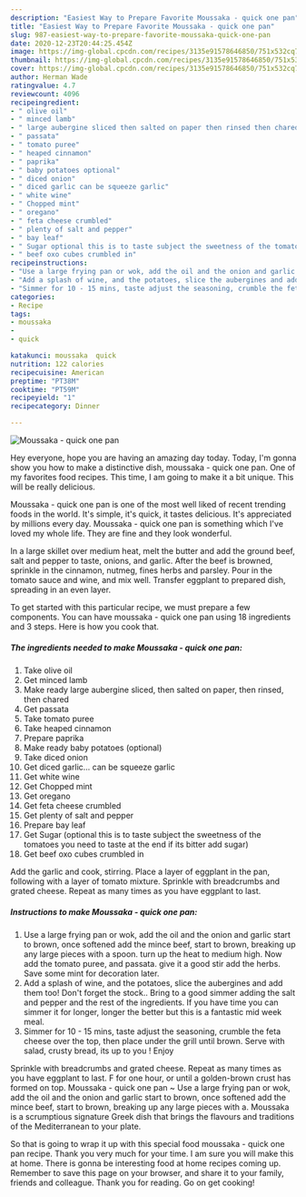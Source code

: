 ```yaml
---
description: "Easiest Way to Prepare Favorite Moussaka - quick one pan"
title: "Easiest Way to Prepare Favorite Moussaka - quick one pan"
slug: 987-easiest-way-to-prepare-favorite-moussaka-quick-one-pan
date: 2020-12-23T20:44:25.454Z
image: https://img-global.cpcdn.com/recipes/3135e91578646850/751x532cq70/moussaka-quick-one-pan-recipe-main-photo.jpg
thumbnail: https://img-global.cpcdn.com/recipes/3135e91578646850/751x532cq70/moussaka-quick-one-pan-recipe-main-photo.jpg
cover: https://img-global.cpcdn.com/recipes/3135e91578646850/751x532cq70/moussaka-quick-one-pan-recipe-main-photo.jpg
author: Herman Wade
ratingvalue: 4.7
reviewcount: 4096
recipeingredient:
- " olive oil"
- " minced lamb"
- " large aubergine sliced then salted on paper then rinsed then chared"
- " passata"
- " tomato puree"
- " heaped cinnamon"
- " paprika"
- " baby potatoes optional"
- " diced onion"
- " diced garlic can be squeeze garlic"
- " white wine"
- " Chopped mint"
- " oregano"
- " feta cheese crumbled"
- " plenty of salt and pepper"
- " bay leaf"
- " Sugar optional this is to taste subject the sweetness of the tomatoes you need to taste at the end if its bitter add sugar"
- " beef oxo cubes crumbled in"
recipeinstructions:
- "Use a large frying pan or wok, add the oil and the onion and garlic start to brown, once softened add the mince beef, start to brown, breaking up any large pieces with a spoon. turn up the heat to medium high. Now add the tomato puree, and passata. give it a good stir add the herbs. Save some mint for decoration later."
- "Add a splash of wine, and the potatoes, slice the aubergines and add them too! Don&#39;t forget the stock.. Bring to a good simmer adding the salt and pepper and the rest of the ingredients. If you have time you can simmer it for longer, longer the better but this is a fantastic mid week meal."
- "Simmer for 10 - 15 mins, taste adjust the seasoning, crumble the feta cheese over the top, then place under the grill until brown. Serve with salad, crusty bread, its up to you ! Enjoy"
categories:
- Recipe
tags:
- moussaka
- 
- quick

katakunci: moussaka  quick 
nutrition: 122 calories
recipecuisine: American
preptime: "PT38M"
cooktime: "PT59M"
recipeyield: "1"
recipecategory: Dinner

---
```



![Moussaka - quick one pan](https://img-global.cpcdn.com/recipes/3135e91578646850/751x532cq70/moussaka-quick-one-pan-recipe-main-photo.jpg)

Hey everyone, hope you are having an amazing day today. Today, I'm gonna show you how to make a distinctive dish, moussaka - quick one pan. One of my favorites food recipes. This time, I am going to make it a bit unique. This will be really delicious.

Moussaka - quick one pan is one of the most well liked of recent trending foods in the world. It's simple, it's quick, it tastes delicious. It's appreciated by millions every day. Moussaka - quick one pan is something which I've loved my whole life. They are fine and they look wonderful.

In a large skillet over medium heat, melt the butter and add the ground beef, salt and pepper to taste, onions, and garlic. After the beef is browned, sprinkle in the cinnamon, nutmeg, fines herbs and parsley. Pour in the tomato sauce and wine, and mix well. Transfer eggplant to prepared dish, spreading in an even layer.


To get started with this particular recipe, we must prepare a few components. You can have moussaka - quick one pan using 18 ingredients and 3 steps. Here is how you cook that.

<!--inarticleads1-->

##### The ingredients needed to make Moussaka - quick one pan:

1. Take  olive oil
1. Get  minced lamb
1. Make ready  large aubergine sliced, then salted on paper, then rinsed, then chared
1. Get  passata
1. Take  tomato puree
1. Take  heaped cinnamon
1. Prepare  paprika
1. Make ready  baby potatoes (optional)
1. Take  diced onion
1. Get  diced garlic... can be squeeze garlic
1. Get  white wine
1. Get  Chopped mint
1. Get  oregano
1. Get  feta cheese crumbled
1. Get  plenty of salt and pepper
1. Prepare  bay leaf
1. Get  Sugar (optional this is to taste subject the sweetness of the tomatoes you need to taste at the end if its bitter add sugar)
1. Get  beef oxo cubes crumbled in


Add the garlic and cook, stirring. Place a layer of eggplant in the pan, following with a layer of tomato mixture. Sprinkle with breadcrumbs and grated cheese. Repeat as many times as you have eggplant to last. 

<!--inarticleads2-->

##### Instructions to make Moussaka - quick one pan:

1. Use a large frying pan or wok, add the oil and the onion and garlic start to brown, once softened add the mince beef, start to brown, breaking up any large pieces with a spoon. turn up the heat to medium high. Now add the tomato puree, and passata. give it a good stir add the herbs. Save some mint for decoration later.
1. Add a splash of wine, and the potatoes, slice the aubergines and add them too! Don&#39;t forget the stock.. Bring to a good simmer adding the salt and pepper and the rest of the ingredients. If you have time you can simmer it for longer, longer the better but this is a fantastic mid week meal.
1. Simmer for 10 - 15 mins, taste adjust the seasoning, crumble the feta cheese over the top, then place under the grill until brown. Serve with salad, crusty bread, its up to you ! Enjoy


Sprinkle with breadcrumbs and grated cheese. Repeat as many times as you have eggplant to last. F for one hour, or until a golden-brown crust has formed on top. Moussaka - quick one pan ~ Use a large frying pan or wok, add the oil and the onion and garlic start to brown, once softened add the mince beef, start to brown, breaking up any large pieces with a. Moussaka is a scrumptious signature Greek dish that brings the flavours and traditions of the Mediterranean to your plate. 

So that is going to wrap it up with this special food moussaka - quick one pan recipe. Thank you very much for your time. I am sure you will make this at home. There is gonna be interesting food at home recipes coming up. Remember to save this page on your browser, and share it to your family, friends and colleague. Thank you for reading. Go on get cooking!
